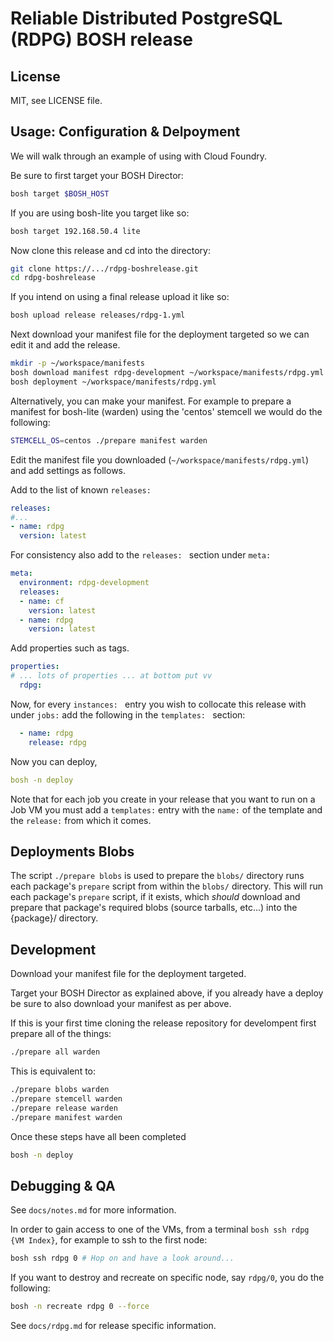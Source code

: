# Reliable Distributed PostgreSQL (RDPG) BOSH release

## License

MIT, see LICENSE file.

## Usage: Configuration & Delpoyment

We will walk through an example of using with Cloud Foundry.

Be sure to first target your BOSH Director:
```sh
bosh target $BOSH_HOST
```

If you are using bosh-lite you target like so:
```sh
bosh target 192.168.50.4 lite
```

Now clone this release and cd into the directory:
```sh
git clone https://.../rdpg-boshrelease.git
cd rdpg-boshrelease
```

If you intend on using a final release upload it like so:
```sh
bosh upload release releases/rdpg-1.yml
```

Next download your manifest file for the deployment targeted so we can edit it and add the release.

```sh
mkdir -p ~/workspace/manifests
bosh download manifest rdpg-development ~/workspace/manifests/rdpg.yml
bosh deployment ~/workspace/manifests/rdpg.yml
```

Alternatively, you can make your manifest. For example to prepare a manifest for 
bosh-lite (warden) using the 'centos' stemcell we would do the following:

```sh
STEMCELL_OS=centos ./prepare manifest warden
```

Edit the manifest file you downloaded (`~/workspace/manifests/rdpg.yml`) and add settings as follows.

Add to the list of known `releases: `

```yaml
releases:
#...
- name: rdpg
  version: latest
```

For consistency also add to the `releases: ` section under `meta: `

```yaml
meta:
  environment: rdpg-development
  releases:
  - name: cf
    version: latest
  - name: rdpg
    version: latest
```

Add properties such as tags.

```yaml
properties:
# ... lots of properties ... at bottom put vv
  rdpg:
```

Now, for every `instances: ` entry you wish to collocate this release with under `jobs:` add the following in the `templates: ` section:

```yaml
  - name: rdpg
    release: rdpg
```

Now you can deploy,

```yaml
bosh -n deploy
```

Note that for each job you create in your release that you want to run on a 
Job VM you must add a `templates:` entry with the `name:` of the template
and the `release:` from which it comes.

## Deployments Blobs

The script `./prepare blobs` is used to prepare the `blobs/` directory
runs each package's `prepare` script from within the `blobs/`
directory. This will run each package's `prepare` script, if it exists,
which *should* download and prepare that package's required blobs 
(source tarballs, etc...) into the {package}/ directory.

## Development

Download your manifest file for the deployment targeted.

Target your BOSH Director as explained above, if you already have a deploy be sure to also download your manifest as per above.

If this is your first time cloning the release repository for develompent first prepare all of the things:
```sh
./prepare all warden
```

This is equivalent to:
```sh
./prepare blobs warden
./prepare stemcell warden
./prepare release warden
./prepare manifest warden
```

Once these steps have all been completed

```sh
bosh -n deploy
```

## Debugging & QA

See `docs/notes.md` for more information.

In order to gain access to one of the VMs, from a terminal `bosh ssh rdpg {VM Index}`, 
for example to ssh to the first node:
```sh
bosh ssh rdpg 0 # Hop on and have a look around...
```

If you want to destroy and recreate on specific node, say `rdpg/0`, you do the following:

```sh
bosh -n recreate rdpg 0 --force
```

See `docs/rdpg.md` for release specific information.

